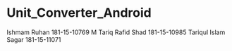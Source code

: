 # Unit_Converter_Android
Ishmam Ruhan 181-15-10769
M Tariq Rafid Shad 181-15-10985
Tariqul Islam Sagar 181-15-11071
